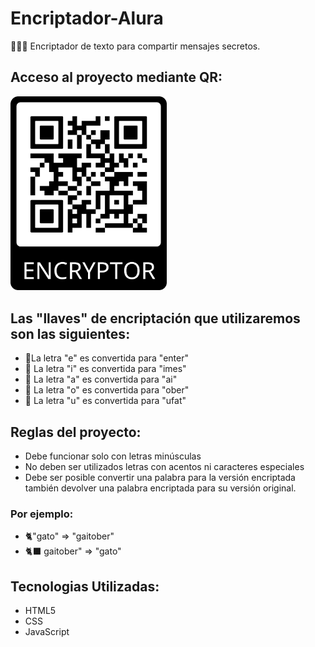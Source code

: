 <h1>Encriptador-Alura</h1>
<p>🧑🏻‍💻 Encriptador de texto para compartir mensajes secretos.</p>

<h2>Acceso al proyecto mediante QR:</h2>
<img src="./images/qr-encryptor.png" alt="Enlace QR" width="250">

<h2>Las "llaves" de encriptación que utilizaremos son las siguientes:</h2>
<ul>
  <li>🔐La letra "e" es convertida para "enter"</li>
  <li>🔐 La letra "i" es convertida para "imes"</li>
  <li>🔐 La letra "a" es convertida para "ai"</li>
  <li>🔐 La letra "o" es convertida para "ober"</li>
  <li>🔐 La letra "u" es convertida para "ufat"</li>
</ul>

<h2>Reglas del proyecto:</h2>
<ul>
  <li>Debe funcionar solo con letras minúsculas</li>
  <li>No deben ser utilizados letras con acentos ni caracteres especiales</li>
  <li>Debe ser posible convertir una palabra para la versión encriptada también devolver una palabra encriptada para su versión original.</li>
</ul>

<h3>Por ejemplo:</h3>
<ul>
  <li>🐈"gato" => "gaitober"</li>
  <li>🐈‍⬛ gaitober" => "gato"</li>
</ul>

<h2>Tecnologias Utilizadas:</h2>
<ul>
  <li>HTML5</li>
  <li>CSS</li>
  <li>JavaScript</li>
</ul>
